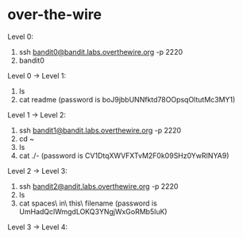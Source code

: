# over-the-wire

Level 0:
1) ssh bandit0@bandit.labs.overthewire.org -p 2220 
2) bandit0

Level 0 -> Level 1:
1) ls 
2) cat readme (password is boJ9jbbUNNfktd78OOpsqOltutMc3MY1)

Level 1 -> Level 2:
1) ssh bandit1@bandit.labs.overthewire.org -p 2220
2) cd ~
3) ls 
4) cat ./- (password is CV1DtqXWVFXTvM2F0k09SHz0YwRINYA9)

Level 2 -> Level 3:
1) ssh bandit2@andit.labs.overthewire.org -p 2220 
2) ls
3) cat spaces\ in\ this\ filename (password is UmHadQclWmgdLOKQ3YNgjWxGoRMb5luK)

Level 3 -> Level 4:

